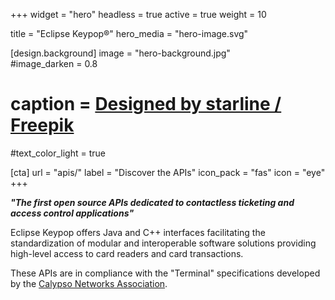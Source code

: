 +++
widget = "hero" 
headless = true
active = true 
weight = 10 

title = "Eclipse Keypop®"
hero_media = "hero-image.svg"

[design.background] 
  image = "hero-background.jpg"  
  #image_darken = 0.8 
  # caption = <a href="http://www.freepik.com">Designed by starline / Freepik</a>
  #text_color_light = true

[cta]
url = "apis/"
label = "Discover the APIs"
icon_pack = "fas"
icon = "eye"
+++

**_"The first open source APIs dedicated to contactless ticketing and access control applications"_**

Eclipse Keypop offers Java and C++ interfaces facilitating the standardization of modular and interoperable software
solutions providing high-level access to card readers and card transactions.

These APIs are in compliance with the "Terminal" specifications developed by the [Calypso Networks Association](https://calypsonet.org/).
<br>
&nbsp;